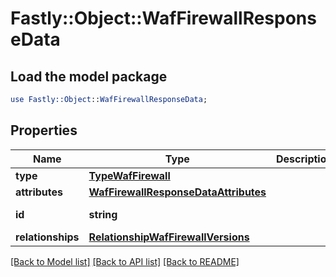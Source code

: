 # Fastly::Object::WafFirewallResponseData

## Load the model package
```perl
use Fastly::Object::WafFirewallResponseData;
```

## Properties
Name | Type | Description | Notes
------------ | ------------- | ------------- | -------------
**type** | [**TypeWafFirewall**](TypeWafFirewall.md) |  | [optional] 
**attributes** | [**WafFirewallResponseDataAttributes**](WafFirewallResponseDataAttributes.md) |  | [optional] 
**id** | **string** |  | [optional] [readonly] 
**relationships** | [**RelationshipWafFirewallVersions**](RelationshipWafFirewallVersions.md) |  | [optional] 

[[Back to Model list]](../README.md#documentation-for-models) [[Back to API list]](../README.md#documentation-for-api-endpoints) [[Back to README]](../README.md)


